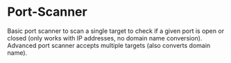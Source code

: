 # Port-Scanner
Basic port scanner to scan a single target to check if a given port is open or closed (only works with IP addresses, no domain name conversion).
Advanced port scanner accepts multiple targets (also converts domain name).
